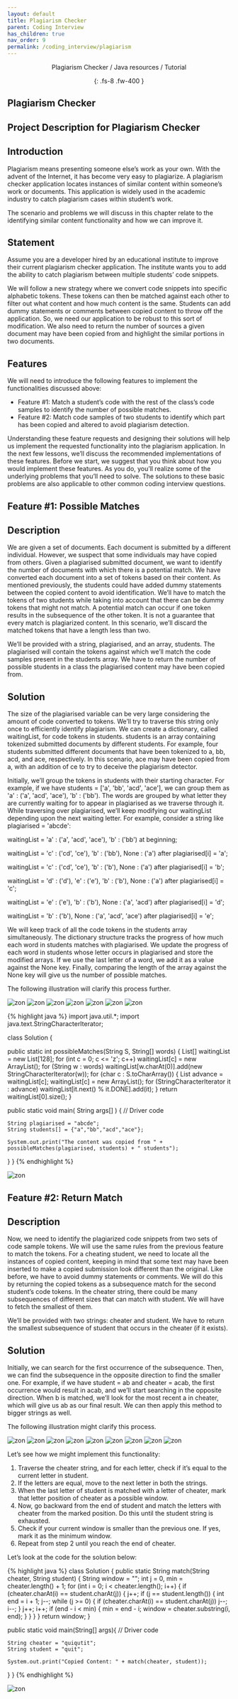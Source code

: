 ```yaml
---
layout: default
title: Plagiarism Checker
parent: Coding Interview
has_children: true
nav_order: 9
permalink: /coding_interview/plagiarism
---
```

<div align="center" markdown="1">
Plagiarism Checker / Java resources / Tutorial

{: .fs-8 .fw-400 }
</div>

## Plagiarism Checker

## Project Description for Plagiarism Checker

## Introduction
Plagiarism means presenting someone else’s work as your own. With the advent of the Internet, it has become very easy to plagiarize. A plagiarism checker application locates instances of similar content within someone’s work or documents. This application is widely used in the academic industry to catch plagiarism cases within student’s work.

The scenario and problems we will discuss in this chapter relate to the identifying similar content functionality and how we can improve it.

## Statement
Assume you are a developer hired by an educational institute to improve their current plagiarism checker application. The institute wants you to add the ability to catch plagiarism between multiple students’ code snippets.

We will follow a new strategy where we convert code snippets into specific alphabetic tokens. These tokens can then be matched against each other to filter out what content and how much content is the same. Students can add dummy statements or comments between copied content to throw off the application. So, we need our application to be robust to this sort of modification. We also need to return the number of sources a given document may have been copied from and highlight the similar portions in two documents.

## Features
We will need to introduce the following features to implement the functionalities discussed above:
* Feature #1: Match a student’s code with the rest of the class’s code samples to identify the number of possible matches.
* Feature #2: Match code samples of two students to identify which part has been copied and altered to avoid plagiarism detection.

Understanding these feature requests and designing their solutions will help us implement the requested functionality into the plagiarism application. In the next few lessons, we’ll discuss the recommended implementations of these features. Before we start, we suggest that you think about how you would implement these features. As you do, you’ll realize some of the underlying problems that you’ll need to solve. The solutions to these basic problems are also applicable to other common coding interview questions.

## Feature #1: Possible Matches

## Description
We are given a set of documents. Each document is submitted by a different individual. However, we suspect that some individuals may have copied from others. Given a plagiarised submitted document, we want to identify the number of documents with which there is a potential match. We have converted each document into a set of tokens based on their content. As mentioned previously, the students could have added dummy statements between the copied content to avoid identification. We’ll have to match the tokens of two students while taking into account that there can be dummy tokens that might not match. A potential match can occur if one token results in the subsequence of the other token. It is not a guarantee that every match is plagiarized content. In this scenario, we’ll discard the matched tokens that have a length less than two.

We’ll be provided with a string, plagiarised, and an array, students. The plagiarised will contain the tokens against which we’ll match the code samples present in the students array. We have to return the number of possible students in a class the plagiarised content may have been copied from.

## Solution
The size of the plagiarised variable can be very large considering the amount of code converted to tokens. We’ll try to traverse this string only once to efficiently identify plagiarism. We can create a dictionary, called waitingList, for code tokens in students. students is an array containing tokenized submitted documents by different students. For example, four students submitted different documents that have been tokenized to a, bb, acd, and ace, respectively. In this scenario, ace may have been copied from a, with an addition of ce to try to deceive the plagiarism detector.

Initially, we’ll group the tokens in students with their starting character. For example, if we have students = ['a', 'bb', 'acd', 'ace'], we can group them as 'a' : ('a', 'acd', 'ace'), 'b' : ('bb'). The words are grouped by what letter they are currently waiting for to appear in plagiarised as we traverse through it. While traversing over plagiarised, we’ll keep modifying our waitingList depending upon the next waiting letter. For example, consider a string like plagiarised = 'abcde':

waitingList = 'a' : ('a', 'acd', 'ace'), 'b' : ('bb') at beginning;

waitingList = 'c' : ('cd', 'ce'), 'b' : ('bb'), None : ('a') after plagiarised[i] = 'a';

waitingList = 'c' : ('cd', 'ce'), 'b' : ('b'), None : ('a') after plagiarised[i] = 'b';

waitingList = 'd' : ('d'), 'e' : ('e'), 'b' : ('b'), None : ('a') after plagiarised[i] = 'c';

waitingList = 'e' : ('e'), 'b' : ('b'), None : ('a', 'acd') after plagiarised[i] = 'd';

waitingList = 'b' : ('b'), None : ('a', 'acd', 'ace') after plagiarised[i] = 'e';

We will keep track of all the code tokens in the students array simultaneously. The dictionary structure tracks the progress of how much each word in students matches with plagiarised. We update the progress of each word in students whose letter occurs in plagiarised and store the modified arrays. If we use the last letter of a word, we add it as a value against the None key. Finally, comparing the length of the array against the None key will give us the number of possible matches.

The following illustration will clarify this process further.

![zon](https://raw.githubusercontent.com/JavaLvivDev/prog-resources/master/resources/zon/zon50.png)
![zon](https://raw.githubusercontent.com/JavaLvivDev/prog-resources/master/resources/zon/zon51.png)
![zon](https://raw.githubusercontent.com/JavaLvivDev/prog-resources/master/resources/zon/zon52.png)
![zon](https://raw.githubusercontent.com/JavaLvivDev/prog-resources/master/resources/zon/zon53.png)
![zon](https://raw.githubusercontent.com/JavaLvivDev/prog-resources/master/resources/zon/zon54.png)
![zon](https://raw.githubusercontent.com/JavaLvivDev/prog-resources/master/resources/zon/zon55.png)
![zon](https://raw.githubusercontent.com/JavaLvivDev/prog-resources/master/resources/zon/zon56.png)

{% highlight java %}
import java.util.*;
import java.text.StringCharacterIterator;

class Solution {

  public static int possibleMatches(String S, String[] words) {
    List<StringCharacterIterator>[] waitingList = new List[128];
    for (int c = 0; c <= 'z'; c++)
        waitingList[c] = new ArrayList();
    for (String w : words)
        waitingList[w.charAt(0)].add(new StringCharacterIterator(w));
    for (char c : S.toCharArray()) {
        List<StringCharacterIterator> advance = waitingList[c];
        waitingList[c] = new ArrayList();
        for (StringCharacterIterator it : advance)
            waitingList[it.next() % it.DONE].add(it);
    }
    return waitingList[0].size();
  }

  public static void main( String args[] ) {
    // Driver code

    String plagiarised = "abcde";
    String students[] = {"a","bb","acd","ace"}; 

    System.out.print("The content was copied from " + possibleMatches(plagiarised, students) + " students");
  }
}
{% endhighlight %}

![zon](https://raw.githubusercontent.com/JavaLvivDev/prog-resources/master/resources/zon/zon57.png)

## Feature #2: Return Match

## Description
Now, we need to identify the plagiarized code snippets from two sets of code sample tokens. We will use the same rules from the previous feature to match the tokens. For a cheating student, we need to locate all the instances of copied content, keeping in mind that some text may have been inserted to make a copied submission look different than the original. Like before, we have to avoid dummy statements or comments. We will do this by returning the copied tokens as a subsequence match for the second student’s code tokens. In the cheater string, there could be many subsequences of different sizes that can match with student. We will have to fetch the smallest of them.

We’ll be provided with two strings: cheater and student. We have to return the smallest subsequence of student that occurs in the cheater (if it exists).

## Solution
Initially, we can search for the first occurrence of the subsequence. Then, we can find the subsequence in the opposite direction to find the smaller one. For example, if we have student = ab and cheater = acab, the first occurrence would result in acab, and we’ll start searching in the opposite direction. When b is matched, we’ll look for the most recent a in cheater, which will give us ab as our final result. We can then apply this method to bigger strings as well.

The following illustration might clarify this process.

![zon](https://raw.githubusercontent.com/JavaLvivDev/prog-resources/master/resources/zon/zon58.png)
![zon](https://raw.githubusercontent.com/JavaLvivDev/prog-resources/master/resources/zon/zon59.png)
![zon](https://raw.githubusercontent.com/JavaLvivDev/prog-resources/master/resources/zon/zon60.png)
![zon](https://raw.githubusercontent.com/JavaLvivDev/prog-resources/master/resources/zon/zon61.png)
![zon](https://raw.githubusercontent.com/JavaLvivDev/prog-resources/master/resources/zon/zon62.png)
![zon](https://raw.githubusercontent.com/JavaLvivDev/prog-resources/master/resources/zon/zon63.png)
![zon](https://raw.githubusercontent.com/JavaLvivDev/prog-resources/master/resources/zon/zon64.png)
![zon](https://raw.githubusercontent.com/JavaLvivDev/prog-resources/master/resources/zon/zon65.png)
![zon](https://raw.githubusercontent.com/JavaLvivDev/prog-resources/master/resources/zon/zon66.png)

Let’s see how we might implement this functionality:
1. Traverse the cheater string, and for each letter, check if it’s equal to the current letter in student.
2. If the letters are equal, move to the next letter in both the strings.
3. When the last letter of student is matched with a letter of cheater, mark that letter position of cheater as a possible window.
4. Now, go backward from the end of student and match the letters with cheater from the marked position. Do this until the student string is exhausted.
5. Check if your current window is smaller than the previous one. If yes, mark it as the minimum window.
6. Repeat from step 2 until you reach the end of cheater.

Let’s look at the code for the solution below:

{% highlight java %}
class Solution {
  public static String match(String cheater, String student) {
    String window = "";
    int j = 0, min = cheater.length() + 1;
    for (int i = 0; i < cheater.length(); i++) {
      if (cheater.charAt(i) == student.charAt(j)) {
        j++;
        if (j == student.length()) {
          int end = i + 1;
          j--;
          while (j >= 0) {
            if (cheater.charAt(i) == student.charAt(j)) j--;
            i--;
          }
          j++;
          i++;
          if (end - i < min) {
            min = end - i;
            window = cheater.substring(i, end);
          }
        }
      }
    }
    return window;
  }

  public static void main(String[] args){
    // Driver code

    String cheater = "quiqutit";
    String student = "quit";

    System.out.print("Copied Content: " + match(cheater, student));

    
  }
}
{% endhighlight %}

![zon](https://raw.githubusercontent.com/JavaLvivDev/prog-resources/master/resources/zon/zon67.png)
